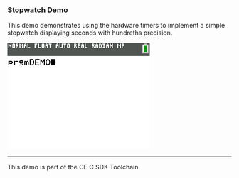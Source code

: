 ### Stopwatch Demo

This demo demonstrates using the hardware timers to implement a simple stopwatch
displaying seconds with hundreths precision.

![Screenshot](screenshot.png)

---

This demo is part of the CE C SDK Toolchain.
